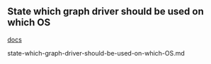 ## State which graph driver should be used on which OS

[docs](https://docs.docker.com/engine/userguide/storagedriver/selectadriver/)

state-which-graph-driver-should-be-used-on-which-OS.md
